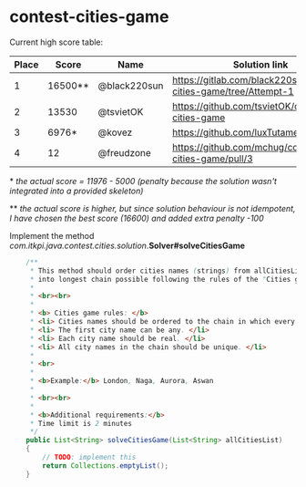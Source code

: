 # contest-cities-game

Current high score table:

Place | Score | Name | Solution link
--- | --- | --- | ---
1 | 16500** | @black220sun | https://gitlab.com/black220sun/contest-cities-game/tree/Attempt-1
2 | 13530 | @tsvietOK | https://github.com/tsvietOK/contest-cities-game
3 | 6976* | @kovez | https://github.com/luxTutamen/cities
4 | 12 | @freudzone | https://github.com/mchug/contest-cities-game/pull/3 

\* _the actual score = 11976 - 5000 (penalty because the solution wasn't integrated into a provided skeleton)_

\*\* _the actual score is higher, but since solution behaviour is not idempotent, I have chosen the best score (16600) and added extra penalty -100_

Implement the method *com.itkpi.java.contest.cities.solution*.**Solver#solveCitiesGame**

```java
    /**
     * This method should order cities names (strings) from allCitiesList argument
     * into longest chain possible following the rules of the "Cities game".
     *
     * <br><br>
     *
     * <b> Cities game rules: </b>
     * <li> Cities names should be ordered to the chain in which every next city name starting with the last letter of the previous city name. </li>
     * <li> The first city name can be any. </li>
     * <li> Each city name should be real. </li>
     * <li> All city names in the chain should be unique. </li>
     *
     * <br>
     *
     * <b>Example:</b> London, Naga, Aurora, Aswan
     *
     * <br><br>
     *
     * <b>Additional requirements:</b>
     * Time limit is 2 minutes
     */
    public List<String> solveCitiesGame(List<String> allCitiesList)
    {
        // TODO: implement this
        return Collections.emptyList();
    }
```
